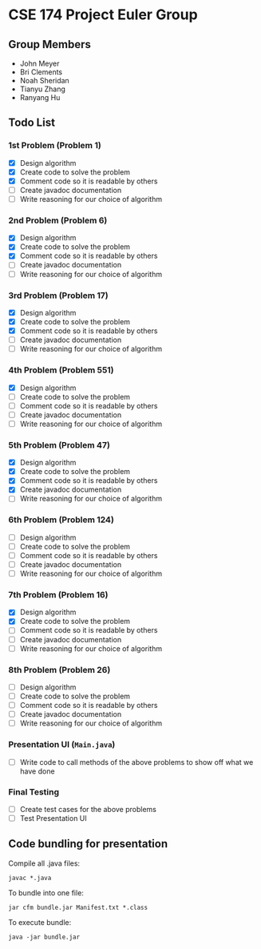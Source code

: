 CSE 174 Project Euler Group
===========================

## Group Members

 - John Meyer
 - Bri Clements
 - Noah Sheridan
 - Tianyu Zhang
 - Ranyang Hu

## Todo List
### 1st Problem (Problem 1)

 - [x] Design algorithm
 - [x] Create code to solve the problem
 - [x] Comment code so it is readable by others
 - [ ] Create javadoc documentation
 - [ ] Write reasoning for our choice of algorithm

### 2nd Problem (Problem 6)

 - [x] Design algorithm
 - [x] Create code to solve the problem
 - [x] Comment code so it is readable by others
 - [ ] Create javadoc documentation
 - [ ] Write reasoning for our choice of algorithm

### 3rd Problem (Problem 17)

 - [x] Design algorithm
 - [x] Create code to solve the problem
 - [x] Comment code so it is readable by others
 - [ ] Create javadoc documentation
 - [ ] Write reasoning for our choice of algorithm

### 4th Problem (Problem 551)

 - [x] Design algorithm
 - [ ] Create code to solve the problem
 - [ ] Comment code so it is readable by others
 - [ ] Create javadoc documentation
 - [ ] Write reasoning for our choice of algorithm

### 5th Problem (Problem 47)

 - [x] Design algorithm
 - [x] Create code to solve the problem
 - [x] Comment code so it is readable by others
 - [x] Create javadoc documentation
 - [ ] Write reasoning for our choice of algorithm

### 6th Problem (Problem 124)

 - [ ] Design algorithm
 - [ ] Create code to solve the problem
 - [ ] Comment code so it is readable by others
 - [ ] Create javadoc documentation
 - [ ] Write reasoning for our choice of algorithm

### 7th Problem (Problem 16)

 - [x] Design algorithm
 - [x] Create code to solve the problem
 - [ ] Comment code so it is readable by others
 - [ ] Create javadoc documentation
 - [ ] Write reasoning for our choice of algorithm

### 8th Problem (Problem 26)

 - [ ] Design algorithm
 - [ ] Create code to solve the problem
 - [ ] Comment code so it is readable by others
 - [ ] Create javadoc documentation
 - [ ] Write reasoning for our choice of algorithm

### Presentation UI (`Main.java`)

 - [ ] Write code to call methods of the above problems to show off what we have done

### Final Testing

 - [ ] Create test cases for the above problems
 - [ ] Test Presentation UI

## Code bundling for presentation

Compile all .java files:
```
javac *.java
```

To bundle into one file:
```
jar cfm bundle.jar Manifest.txt *.class
```

To execute bundle:
```
java -jar bundle.jar
```
